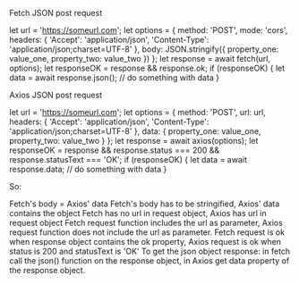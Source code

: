 Fetch JSON post request

let url = 'https://someurl.com';
let options = {
            method: 'POST',
            mode: 'cors',
            headers: {
                'Accept': 'application/json',
                'Content-Type': 'application/json;charset=UTF-8'
            },
            body: JSON.stringify({
                property_one: value_one,
                property_two: value_two
            })
        };
let response = await fetch(url, options);
let responseOK = response && response.ok;
if (responseOK) {
    let data = await response.json();
    // do something with data
}

Axios JSON post request

let url = 'https://someurl.com';
let options = {
            method: 'POST',
            url: url,
            headers: {
                'Accept': 'application/json',
                'Content-Type': 'application/json;charset=UTF-8'
            },
            data: {
                property_one: value_one,
                property_two: value_two
            }
        };
let response = await axios(options);
let responseOK = response && response.status === 200 && response.statusText === 'OK';
if (responseOK) {
    let data = await response.data;
    // do something with data
}

So:

Fetch's body = Axios' data
Fetch's body has to be stringified, Axios' data contains the object
Fetch has no url in request object, Axios has url in request object
Fetch request function includes the url as parameter, Axios request function does not include the url as parameter.
Fetch request is ok when response object contains the ok property, Axios request is ok when status is 200 and statusText is 'OK'
To get the json object response: in fetch call the json() function on the response object, in Axios get data property of the response object.
